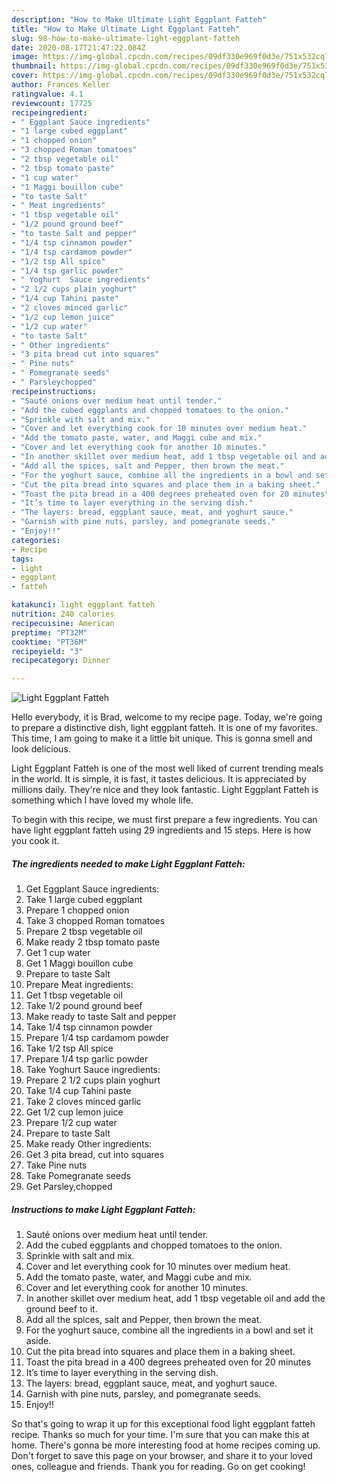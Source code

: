 ```yaml
---
description: "How to Make Ultimate Light Eggplant Fatteh"
title: "How to Make Ultimate Light Eggplant Fatteh"
slug: 98-how-to-make-ultimate-light-eggplant-fatteh
date: 2020-08-17T21:47:22.084Z
image: https://img-global.cpcdn.com/recipes/09df330e969f0d3e/751x532cq70/light-eggplant-fatteh-recipe-main-photo.jpg
thumbnail: https://img-global.cpcdn.com/recipes/09df330e969f0d3e/751x532cq70/light-eggplant-fatteh-recipe-main-photo.jpg
cover: https://img-global.cpcdn.com/recipes/09df330e969f0d3e/751x532cq70/light-eggplant-fatteh-recipe-main-photo.jpg
author: Frances Keller
ratingvalue: 4.1
reviewcount: 17725
recipeingredient:
- " Eggplant Sauce ingredients"
- "1 large cubed eggplant"
- "1 chopped onion"
- "3 chopped Roman tomatoes"
- "2 tbsp vegetable oil"
- "2 tbsp tomato paste"
- "1 cup water"
- "1 Maggi bouillon cube"
- "to taste Salt"
- " Meat ingredients"
- "1 tbsp vegetable oil"
- "1/2 pound ground beef"
- "to taste Salt and pepper"
- "1/4 tsp cinnamon powder"
- "1/4 tsp cardamom powder"
- "1/2 tsp All spice"
- "1/4 tsp garlic powder"
- " Yoghurt  Sauce ingredients"
- "2 1/2 cups plain yoghurt"
- "1/4 cup Tahini paste"
- "2 cloves minced garlic"
- "1/2 cup lemon juice"
- "1/2 cup water"
- "to taste Salt"
- " Other ingredients"
- "3 pita bread cut into squares"
- " Pine nuts"
- " Pomegranate seeds"
- " Parsleychopped"
recipeinstructions:
- "Sauté onions over medium heat until tender."
- "Add the cubed eggplants and chopped tomatoes to the onion."
- "Sprinkle with salt and mix."
- "Cover and let everything cook for 10 minutes over medium heat."
- "Add the tomato paste, water, and Maggi cube and mix."
- "Cover and let everything cook for another 10 minutes."
- "In another skillet over medium heat, add 1 tbsp vegetable oil and add the ground beef to it."
- "Add all the spices, salt and Pepper, then brown the meat."
- "For the yoghurt sauce, combine all the ingredients in a bowl and set it aside."
- "Cut the pita bread into squares and place them in a baking sheet."
- "Toast the pita bread in a 400 degrees preheated oven for 20 minutes"
- "It’s time to layer everything in the serving dish."
- "The layers: bread, eggplant sauce, meat, and yoghurt sauce."
- "Garnish with pine nuts, parsley, and pomegranate seeds."
- "Enjoy!!"
categories:
- Recipe
tags:
- light
- eggplant
- fatteh

katakunci: light eggplant fatteh 
nutrition: 240 calories
recipecuisine: American
preptime: "PT32M"
cooktime: "PT36M"
recipeyield: "3"
recipecategory: Dinner

---
```



![Light Eggplant Fatteh](https://img-global.cpcdn.com/recipes/09df330e969f0d3e/751x532cq70/light-eggplant-fatteh-recipe-main-photo.jpg)

Hello everybody, it is Brad, welcome to my recipe page. Today, we're going to prepare a distinctive dish, light eggplant fatteh. It is one of my favorites. This time, I am going to make it a little bit unique. This is gonna smell and look delicious.



Light Eggplant Fatteh is one of the most well liked of current trending meals in the world. It is simple, it is fast, it tastes delicious. It is appreciated by millions daily. They're nice and they look fantastic. Light Eggplant Fatteh is something which I have loved my whole life.


To begin with this recipe, we must first prepare a few ingredients. You can have light eggplant fatteh using 29 ingredients and 15 steps. Here is how you cook it.

<!--inarticleads1-->

##### The ingredients needed to make Light Eggplant Fatteh:

1. Get  Eggplant Sauce ingredients:
1. Take 1 large cubed eggplant
1. Prepare 1 chopped onion
1. Take 3 chopped Roman tomatoes
1. Prepare 2 tbsp vegetable oil
1. Make ready 2 tbsp tomato paste
1. Get 1 cup water
1. Get 1 Maggi bouillon cube
1. Prepare to taste Salt
1. Prepare  Meat ingredients:
1. Get 1 tbsp vegetable oil
1. Take 1/2 pound ground beef
1. Make ready to taste Salt and pepper
1. Take 1/4 tsp cinnamon powder
1. Prepare 1/4 tsp cardamom powder
1. Take 1/2 tsp All spice
1. Prepare 1/4 tsp garlic powder
1. Take  Yoghurt  Sauce ingredients:
1. Prepare 2 1/2 cups plain yoghurt
1. Take 1/4 cup Tahini paste
1. Take 2 cloves minced garlic
1. Get 1/2 cup lemon juice
1. Prepare 1/2 cup water
1. Prepare to taste Salt
1. Make ready  Other ingredients:
1. Get 3 pita bread, cut into squares
1. Take  Pine nuts
1. Take  Pomegranate seeds
1. Get  Parsley,chopped




<!--inarticleads2-->

##### Instructions to make Light Eggplant Fatteh:

1. Sauté onions over medium heat until tender.
1. Add the cubed eggplants and chopped tomatoes to the onion.
1. Sprinkle with salt and mix.
1. Cover and let everything cook for 10 minutes over medium heat.
1. Add the tomato paste, water, and Maggi cube and mix.
1. Cover and let everything cook for another 10 minutes.
1. In another skillet over medium heat, add 1 tbsp vegetable oil and add the ground beef to it.
1. Add all the spices, salt and Pepper, then brown the meat.
1. For the yoghurt sauce, combine all the ingredients in a bowl and set it aside.
1. Cut the pita bread into squares and place them in a baking sheet.
1. Toast the pita bread in a 400 degrees preheated oven for 20 minutes
1. It’s time to layer everything in the serving dish.
1. The layers: bread, eggplant sauce, meat, and yoghurt sauce.
1. Garnish with pine nuts, parsley, and pomegranate seeds.
1. Enjoy!!




So that's going to wrap it up for this exceptional food light eggplant fatteh recipe. Thanks so much for your time. I'm sure that you can make this at home. There's gonna be more interesting food at home recipes coming up. Don't forget to save this page on your browser, and share it to your loved ones, colleague and friends. Thank you for reading. Go on get cooking!
